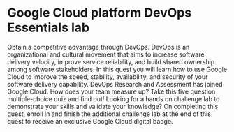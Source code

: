 # Google Cloud platform DevOps Essentials lab

Obtain a competitive advantage through DevOps. DevOps is an organizational and cultural movement that aims to increase software delivery velocity, improve service reliability, and build shared ownership among software stakeholders. In this quest you will learn how to use Google Cloud to improve the speed, stability, availability, and security of your software delivery capability. DevOps Research and Assessment has joined Google Cloud. How does your team measure up? Take this five question multiple-choice quiz and find out! Looking for a hands on challenge lab to demonstrate your skills and validate your knowledge? On completing this quest, enroll in and finish the additional challenge lab at the end of this quest to receive an exclusive Google Cloud digital badge.

